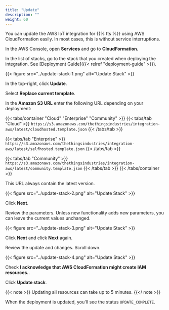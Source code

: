 ```yaml
---
title: "Update"
description: ""
weight: 60
---
```


You can update the AWS IoT integration for {{% tts %}} using AWS CloudFormation easily. In most cases, this is without service interruptions.

<!--more-->

In the AWS Console, open **Services** and go to **CloudFormation**.

In the list of stacks, go to the stack that you created when deploying the integration. See [Deployment Guide]({{< relref "deployment-guide" >}}).

{{< figure src="../update-stack-1.png" alt="Update Stack" >}}

In the top-right, click **Update**.

Select **Replace current template**.

In the **Amazon S3 URL** enter the following URL depending on your deployment:

{{< tabs/container "Cloud" "Enterprise" "Community" >}}
{{< tabs/tab "Cloud" >}}
`https://s3.amazonaws.com/thethingsindustries/integration-aws/latest/cloudhosted.template.json`
{{< /tabs/tab >}}

{{< tabs/tab "Enterprise" >}}
`https://s3.amazonaws.com/thethingsindustries/integration-aws/latest/selfhosted.template.json`
{{< /tabs/tab >}}

{{< tabs/tab "Community" >}}
`https://s3.amazonaws.com/thethingsindustries/integration-aws/latest/community.template.json`
{{< /tabs/tab >}}
{{< /tabs/container >}}

This URL always contain the latest version.

{{< figure src="../update-stack-2.png" alt="Update Stack" >}}

Click **Next**.

Review the parameters. Unless new functionality adds new parameters, you can leave the current values unchanged.

{{< figure src="../update-stack-3.png" alt="Update Stack" >}}

Click **Next** and click **Next** again.

Review the update and changes. Scroll down.

{{< figure src="../update-stack-4.png" alt="Update Stack" >}}

Check **I acknowledge that AWS CloudFormation might create IAM resources.**.

Click **Update stack**.

{{< note >}} Updating all resources can take up to 5 minutes. {{</ note >}}

When the deployment is updated, you'll see the status `UPDATE_COMPLETE`.
